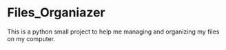 # Files_Organiazer
This is a python small project to help me managing and organizing my files on my computer.
